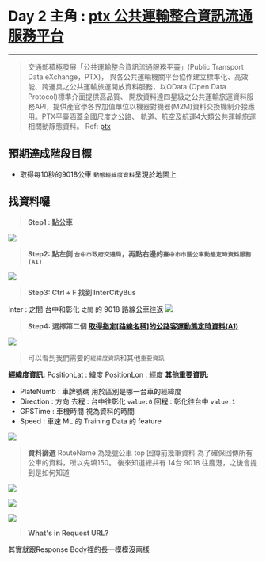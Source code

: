 # Day 2 主角 : [ptx 公共運輸整合資訊流通服務平台](https://ptx.transportdata.tw/PTX/)

---

> 交通部積極發展「公共運輸整合資訊流通服務平臺」(Public Transport Data eXchange，PTX)， 與各公共運輸機關平台協作建立標準化、高效能、跨運具之公共運輸旅運開放資料服務，以OData (Open Data Protocol)標準介面提供高品質、 開放資料達四星級之公共運輸旅運資料服務API，提供產官學各界加值單位以機器對機器(M2M)資料交換機制介接應用。PTX平臺涵蓋全國尺度之公路、 軌道、航空及航運4大類公共運輸旅運相關動靜態資料。 
Ref: [ptx](https://ptx.transportdata.tw/PTX/)

## 預期達成階段目標
* 取得每10秒的9018公車 `動態經緯度資料`呈現於地圖上

## 找資料囉 
>**Step1 : 點公車**

![](https://i.imgur.com/QRK175x.png)
>**Step2: 點左側 `台中市政府交通局`，再點右邊的`臺中市市區公車動態定時資料服務(A1)`**

![](https://i.imgur.com/5d50ATo.png)
>**Step3: Ctrl + F 找到 InterCityBus**

Inter : 之間
台中和彰化 `之間` 的 9018 路線公車往返
![](https://i.imgur.com/9gYFKG8.png)
>**Step4: 選擇第二個 [取得指定[路線名稱]的公路客運動態定時資料(A1)](https://ptx.transportdata.tw/MOTC?t=Bus&v=2#!/InterCityBus/InterCityBusApi_RealTimeByFrequency_1)**

![](https://i.imgur.com/lFjUjjs.png)

>可以看到我們需要的`經緯度資訊`和其他`重要資訊`

**經緯度資訊:**
PositionLat : 緯度
PositionLon : 經度
**其他重要資訊:**
* PlateNumb : 車牌號碼
用於區別是哪一台車的經緯度
* Direction : 方向
去程 : 台中往彰化 `value:0`
回程 : 彰化往台中 `value:1`
* GPSTime : 車機時間
視為資料的時間
* Speed : 車速
ML 的 Training Data 的 feature

![](https://i.imgur.com/uohvVQl.png)

>**資料篩選**
RouteName 為幾號公車 
top 回傳前幾筆資料 
為了確保回傳所有公車的資料，所以先填150。
後來知道總共有 14台 9018 往鹿港，之後會提到是如何知道

![](https://i.imgur.com/AkANp9t.png)

![](https://i.imgur.com/VehzCBf.png)

![](https://i.imgur.com/xbjK6bI.png)

>**What's in Request URL?**

其實就跟Response Body裡的長一模模沒兩樣

